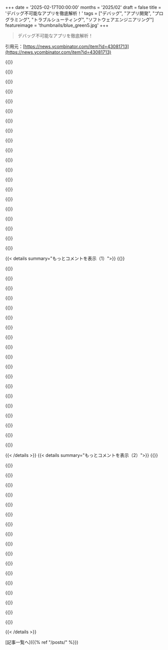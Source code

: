 +++
date = '2025-02-17T00:00:00'
months = '2025/02'
draft = false
title = 'デバッグ不可能なアプリを徹底解析！'
tags = ["デバッグ", "アプリ開発", "プログラミング", "トラブルシューティング", "ソフトウェアエンジニアリング"]
featureimage = 'thumbnails/blue_green5.jpg'
+++

> デバッグ不可能なアプリを徹底解析！

引用元：[https://news.ycombinator.com/item?id=43081713](https://news.ycombinator.com/item?id=43081713)

{{<matomeQuote body="Bryce Bostwickはデバッグやリバースエンジニアリングのすごくクールでインスパイアリングな仕事をしてるよ。YouTubeで見つけたんだけど、TikTokを猫動画だけ表示するように改造する動画に感動して、Instagramもメッセージ機能だけ残すように改造したいと思ってるんだ。特にWindhawk風のWindowsのモデリングにもっと関わりたい。BryceのiOSでのやり方を生配信で学べるのは最高だよ。" userName="amjoshuamichael" createdAt="2025-02-17T19:41:12" color="#785bff">}}

{{<matomeQuote body="Androidに関して同じようなことをしている人を知っている人いたら、もっと知りたいな。Revancedを使ったことがあるけど、始め方についての良いガイドがないんだ。" userName="xmprt" createdAt="2025-02-18T04:56:35" color="#ff5c5c">}}

{{<matomeQuote body="そんなYouTuberを探してるけど、始めるにはjadx-guiとapktoolを合わせるのがいいかも。apkを分解したりパッチを当てたり再構成したり、最後にuber-apk-signerで署名するのがメインだよ。古いアプリをいじるとき、mitmproxyでAPI呼び出しを見たりするのも楽しい。Fridaやxposedも役立つツールだよ。リバースエンジニアリングは初心者だけど、すごく興味深い！" userName="Oxodao" createdAt="2025-02-18T07:50:10" color="#ff5733">}}

{{<matomeQuote body="以前はAndroidのリバースエンジニアリングをけっこう行ってたよ。アプリを取得して分解・逆アセンブルして、必要な部分を見つけてsmaliをパッチして再コンパイルするのは簡単だった。apktoolやsmali/baksmaliを使ってた記憶がある。dex2jarも使って、Javaのデコンパイラで扱うjarを得たりしてた。多くのAndroidアプリは難読化してるけど、smaliにログを追加するなどできると思う。情報は古いかもだけど。" userName="jcul" createdAt="2025-02-18T11:06:23" color="#ff5733">}}

{{<matomeQuote body="“dex2jarみたいなものを使ってjarを得ることができた”というの、今なら<a href=”https://github.com/skylot/jadx”>jadx</a>がすごく便利。インタラクティブに変数やメソッド、クラスの名前を変更できるし、デコンパイルされたコードを読みやすくできる。ただ、デコンパイラには限界があるけどね。" userName="iggldiggl" createdAt="2025-02-19T16:28:08" color="#38d3d3">}}

{{<matomeQuote body="あなたが言ったことを試してみるつもり。でも、手順をメモしてくれると嬉しいな。友達と写真を投稿したりチャットしたりするのにリールに晒されるのが嫌なんだ。" userName="darkhorse222" createdAt="2025-02-18T08:48:09" color="">}}

{{<matomeQuote body="anti-debuggingやanti-anti-anti-debuggingのテクニックは、DOS/Windowsでは昔から普通だったね。ユーザーがアプリの挙動を制御できるかどうかは、プラットフォームがどれだけユーザーフレンドリーかに反比例する気がする。PT_DENY_ATTACHはそのために作られたように見えるけど、Windowsはそういう機能がないから、自分にアタッチさせるトリックが使われることが多いんだ。" userName="userbinator" createdAt="2025-02-17T22:03:48" color="">}}

{{<matomeQuote body="＞PT_DENY_ATTACHはその目的のためにAppleが発明したものだよ。昔のiTunesのDRM戦略の一環なんだよね。" userName="sjtgraham" createdAt="2025-02-17T23:41:21" color="#38d3d3">}}

{{<matomeQuote body="AppleのApp Storeが直接のsyscallをするアプリを拒否しないのに驚きだよ。Appleのプラットフォームではsyscallは安定したABIじゃないから、全てをlibSystem経由にしないといけないんだ。ここで著者が'mov w16, #26'を探した理由が気になる。" userName="lilyball" createdAt="2025-02-18T03:42:22" color="#ff33a1">}}

{{<matomeQuote body="‘svc 0x80’は任意のsyscallを実行する命令で、どのsyscallが実行されるかはx16レジスタに基づいてるんだ。おそらく、アプリが無関係なsyscallを大量に行っているから、それを監視するのは役に立たなかったんじゃないか。そういうことを動画で言ってたね。" userName="MintPaw" createdAt="2025-02-18T05:08:46" color="">}}

{{<matomeQuote body="このアプリは直接的にsyscallをしないのが大事で、syscallはlibSystemを介して行われるから、svc命令はバイナリ内には含まれないはずだよ。" userName="lilyball" createdAt="2025-02-18T18:45:50" color="#785bff">}}

{{<matomeQuote body="コンパイラはsyscallラッパーをインライン化することがあるから、静的にチェックするのは簡単じゃないんだ。SVC命令を検索しても大量の結果が出るよね。X16に移動される正確なsyscall IDを探せばすぐに見つかるんじゃない？" userName="kmfpl" createdAt="2025-02-18T16:12:32" color="">}}

{{<matomeQuote body="Appleプラットフォームのsyscallへの安定したインターフェースはlibSystemで、これはダイナミックライブラリなんだ。コンパイラは安定したABIを作るためにAppleプラットフォームではsyscallをインライン化できないし、リンク時にlibSystem自体も見えないんだ。" userName="lilyball" createdAt="2025-02-18T18:48:43" color="#ff5733">}}

{{<matomeQuote body="安定しないABIをインライン化するのはどうやって安全にできるの？" userName="eddd-ddde" createdAt="2025-02-18T17:42:18" color="">}}

{{<matomeQuote body="こんにちは！著者だよ、質問があれば答えるよ！xmprtさん、シェアありがとう！" userName="brycebostwick" createdAt="2025-02-17T21:13:34" color="">}}

{{<matomeQuote body="あなたのYoutube動画見たけど面白かった！でも、文章版も提供してくれて感謝してるよ、すごくいいね！" userName="StefanBatory" createdAt="2025-02-17T21:55:30" color="">}}

{{<matomeQuote body="とても面白い記事だった！低レベルの逆アセンブルを理解するには、こういう読み物がずっと欲しかった。著者に質問：GuardSquareって有名な商用ツールは、こういう簡単な逆アセンブルを防ぐ何か新しいものを持ってると思う？TopWidgetsは何かしらの保護があったの？それともローカルの努力だった？" userName="gloosx" createdAt="2025-02-18T07:30:11" color="#45d325">}}

{{<matomeQuote body="（これらのコメントはあまりにも優しすぎるね。みんなありがとう！）" userName="brycebostwick" createdAt="2025-02-17T21:18:34" color="">}}

{{<matomeQuote body="あなたの動画はすごく面白いと思う！もっと多くの人がチェックしてないのが驚きだよ。私はAndroidを使ってるから動画の内容は直接は関係ないけど、iOSの低レベルデバッグを学ぶのはすごく価値があるよ。" userName="xmprt" createdAt="2025-02-18T04:59:17" color="">}}

{{<matomeQuote body="iOSってシステムコールのエントリーをフックして戻り値を変更したり、SVCがどこで呼ばれたかを検出するためのPTRACE_SYSCALLみたいなものがあるの？" userName="barco" createdAt="2025-02-17T22:28:42" color="#ff33a1">}}

{{< details summary="もっとコメントを表示（1）">}}
{{<matomeQuote body="いや、Fridaを使うといいよ(インラインシステムコールをハンドラーへのJMPに置き換える)。でも、アプリがランタイム中に自分の整合性を検証するって場合、すぐに複雑になるから、ハードウェアブレークポイントが役立つ。でも、開発者がアプリ全体にインライン化しちゃうと、すぐにハードウェアブレークポイントが足りなくなるね。" userName="sjtgraham" createdAt="2025-02-17T23:51:44" color="#38d3d3">}}

{{<matomeQuote body="AppleはiPhone4のページクロスコア故障からずいぶん進化したね。" userName="bobmcnamara" createdAt="2025-02-17T22:44:43" color="">}}

{{<matomeQuote body="古いスマホ使って脱獄してるの？それとも新しい脱獄方法ある？" userName="smw" createdAt="2025-02-17T22:08:45" color="">}}

{{<matomeQuote body="俺は主に古いスマホを使って16.6のまま。iOS 17/18は難しいよ。でも7世代のiPadなら脱獄できる(技術的にはiPadOSだけど)。iPadも持ってるけど、iPhoneの方が持ち運びしやすいから好き！あと、あのデバイスがiPadOS 19をサポートしないって噂も見たから、もしそれが本当ならどうするか不明だな。Corelliumにお金払うことになるかも。" userName="brycebostwick" createdAt="2025-02-17T22:13:07" color="#45d325">}}

{{<matomeQuote body="テキストに自動再生のGIFが混ざっててページを閉じた。" userName="cwillu" createdAt="2025-02-17T22:00:04" color="">}}

{{<matomeQuote body="俺はデフォルトで好きだけど、他の人はそうじゃないかもね。場合によっては’prefers-reduced-motion’が有効ならデフォルトで再生を止めるのもありかな。でも、ここにいる他の人たちもその設定を有効にしてるのか気になるな。css専門家じゃないけど、iOSの’UIAccessibility.isReduceMotionEnabled’と同じようなのがウェブにあるか確認してて、いいよね。" userName="brycebostwick" createdAt="2025-02-17T22:09:09" color="">}}

{{<matomeQuote body="その設定は俺のOSにはないし、意味もなくユーザー体験を悪化させるような設定は支持できないね。あなたのサイトだし、自分がやりたいようにすればいいけど、俺のブラウザでは不快なタブは厳しく閉じるから。" userName="cwillu" createdAt="2025-02-17T22:23:29" color="">}}

{{<matomeQuote body="君も大きな棒を抜いたの？" userName="kmfpl" createdAt="2025-02-18T16:08:02" color="">}}

{{<matomeQuote body="読んでる時に動きがめちゃ気 distractingする障害だってこと？" userName="cwillu" createdAt="2025-02-19T00:07:25" color="">}}

{{<matomeQuote body="自動再生を無効にして。" userName="ThePowerOfFuet" createdAt="2025-02-22T17:21:04" color="">}}

{{<matomeQuote body="動画は最高に良かった！テンポも良くて必要な知識があればサクサク理解できるし、デモもオシャレで流れを壊さないんだよね。" userName="jer0me" createdAt="2025-02-17T19:49:03" color="#ff33a1">}}

{{<matomeQuote body="興味深い内容だね。アプリが不当に過敏だったのか、それとも最初からマルウェアとして疑われてたのか気になるところ。こんなに手間かける理由があるのかな。" userName="bluelightning2k" createdAt="2025-02-17T20:30:43" color="#38d3d3">}}

{{<matomeQuote body="ただの過敏すぎるアプリっぽいね。特にウィジェットを保護しようとしてるっぽいけど、情報はもう漏れちゃってるし。バイナリにも面白いものがあって、ある時はWindowsの.isoをダウンロードするコードが見えたことがあったのはびっくり！それはネット速度テストウィジェット用だったんだけど。" userName="brycebostwick" createdAt="2025-02-17T21:17:59" color="#785bff">}}

{{<matomeQuote body="もしApp Storeを運営してたら、他のアプリも調査する理由になるくらいの証拠だと思うし、すべてのアプリ提出に無限ループ検出を追加するかもしれないな。" userName="beefnugs" createdAt="2025-02-17T22:54:46" color="">}}

{{<matomeQuote body="無限ループは色々なアルゴリズムやパターンで使われるからなぁ。無限かどうかなんて、停止問題のせいで分からないし。" userName="MintPaw" createdAt="2025-02-18T05:25:17" color="">}}

{{<matomeQuote body="BillGates.iso: 自分の目的は？<br>CoolWidgets.app: あなたの役割はネットワーク速度をテストすることだ。<br>BillGates.iso: なんてこった。" userName="schmidtleonard" createdAt="2025-02-17T21:34:14" color="">}}

{{<matomeQuote body="著作権侵害を証明しようとしている可能性もあるね。アプリがロゴとかを変えられて再コンパイルされたら、そうなるかも。" userName="bluelightning2k" createdAt="2025-02-17T20:31:47" color="">}}

{{<matomeQuote body="＞”PT_DENY_ATTACHをバイパスするのは難しい”<br>もっとハードなモードもあるよ。macOSでやったことあるけど、カーネルをパッチあててPT_DENY_ATTACHを無効にするのも簡単だった。ただ、iOSだともっと手間がかかりそうだね。XNUはオープンソースだけど、パッチ当てるのは再コンパイルより16進エディタの方が楽だった。" userName="Retr0id" createdAt="2025-02-18T14:38:17" color="#ff5c5c">}}

{{<matomeQuote body="カーネルタスクポートを使ってproc構造体のビットを反転させることもできるし、署名なしのコードページやRWXを許可してJIT化を有効にすることもできるよ。" userName="sjtgraham" createdAt="2025-02-19T01:36:48" color="#45d325">}}

{{<matomeQuote body="＞”脱獄してるときにそれを実行すると、電話全体がクラッシュするよ”<br>アプリをマルウェアとして報告するの？電話がクラッシュするのは明らかにマルウェアの挙動だけど、他にも隠したい悪意のある行動があるのかな。こういうのを防ぐのがAppleのウォールドガーデンの目的じゃなかったの？" userName="jillyboel" createdAt="2025-02-18T14:23:43" color="#ff5733">}}


{{< /details >}}
{{< details summary="もっとコメントを表示（2）">}}
{{<matomeQuote body="’Jailbreak’がある場合は、壁の内側にいないってことだね。Appleは、jailbrokenのiPhoneがクラッシュするアプリには問題ないと思うよ。" userName="loumf" createdAt="2025-02-19T00:20:44" color="">}}

{{<matomeQuote body="この記事にも書いてあるけど、クラッシュは普通のiPhoneでも再起動させるからね。このマルウェア開発者は、そういう状態にはトリガーを起こさなかっただけだよ。まあ、それとは別の話さ。電話がjailbrokenだからって、Appleのストア全体のことを語るわけじゃないし、明らかにマルウェアが配布されているのを許可している。" userName="jillyboel" createdAt="2025-02-19T12:53:05" color="#ff5733">}}

{{<matomeQuote body="’com.apple.tw.twrr’って通知についてめっちゃ興味ある。なんで’com.apple’で始まってるん？ここで話題になってるアプリ（Top Widgetsみたい）ってAppleのアプリじゃないじゃん。" userName="lilyball" createdAt="2025-02-18T03:39:06" color="#785bff">}}

{{<matomeQuote body="通知名は適当な文字列だよ。衝突を避けるために、こういう完全修飾名を使うのが普通なんだ。開発者がこういうプレフィックスを選んだだけだと思う。" userName="Bogdanp" createdAt="2025-02-18T05:53:47" color="">}}

{{<matomeQuote body="逆DNS表記の本来の目的は、衝突しない名前空間を持つことなんだよ。他の誰かの名前空間を使うのは、将来的にトラブルを招くことになりかねない。多分、誰かが通知をチェックする時にAppleって見て無視するようにするための仕込みだと思う。" userName="pilif" createdAt="2025-02-18T15:02:35" color="">}}

{{<matomeQuote body="ツールは違うけど、これって80年代のApple IIのコピー防止をブートトレーシングで突破してたのと似てるね。変わらないことはあるんだ。" userName="apricot" createdAt="2025-02-18T00:36:55" color="">}}

{{<matomeQuote body="ウェブサイトのJavaScriptコードを逆アセンブルしてる人について知ってる？" userName="zlagen" createdAt="2025-02-17T20:49:49" color="">}}

{{<matomeQuote body="この著者が最近出したこれ見た？<br>https://youtu.be/F5m2JxplnXk" userName="masto" createdAt="2025-02-17T20:59:16" color="">}}

{{<matomeQuote body="すごいね！" userName="zlagen" createdAt="2025-02-17T21:00:30" color="">}}

{{<matomeQuote body="僕のいくつかの書き込みも、こんなことをやる方法を語ってるよ：<br>appleid<br>https://zemnmez.medium.com/how-to-hack-apple-id-f3cc9b483a41<br><br>steam<br>https://hackerone.com/reports/409850" userName="zemnmez" createdAt="2025-02-17T20:54:14" color="#ff5733">}}

{{<matomeQuote body="Appleが特定の条件下でわざと電話をクラッシュさせるアプリを許可したのは不思議だよね。" userName="cynicalsecurity" createdAt="2025-02-17T20:06:10" color="">}}

{{<matomeQuote body="多分、レビュー中はクラッシュしなかったんじゃないか。App Storeのレビューは人間がアプリの一般的なフローをタップして特定のことを探してるだけだし。ソースコードは提供しないし、バイナリをしっかり見ないから、プライベートAPIを使ったり、レビュアーから隠したりするのは難しくないよ。例えば、制裁でApp Storeから追い出されたロシアの銀行は、ロシア国内で異なるアプリを表示する“トロイの木馬アプリ”を使ったことがあるし。" userName="jer0me" createdAt="2025-02-17T20:23:08" color="#ff5733">}}

{{<matomeQuote body="特定の条件ってのは、iOSの脆弱性を利用してサードパーティのコードで電話のOSを改造する必要があるってこと。Appleはそれを見逃したと思う。" userName="Hamuko" createdAt="2025-02-17T20:29:22" color="">}}

{{<matomeQuote body="アプリのレビューは平均で１分もかからないんだ。レビューアーがサインインして、適当にタップするだけで終わっちゃう。" userName="cyberax" createdAt="2025-02-17T22:46:35" color="">}}

{{<matomeQuote body="Appleはそんな条件はテストしてないと思う、あまり一般的じゃないし。" userName="duxup" createdAt="2025-02-17T21:17:24" color="">}}

{{<matomeQuote body="最近、著者のYouTubeコンテンツを楽しんでるんだ。ただし、リバースエンジニアリングの経験はあまりないんだけど。" userName="GrumpyCat42" createdAt="2025-02-17T20:56:51" color="">}}

{{<matomeQuote body="脱獄したiPhoneでカスタムkextを実行できるの？もっとクールなのはカーネル自体を修正することだよ。" userName="krackers" createdAt="2025-02-18T05:21:16" color="">}}

{{<matomeQuote body="＞“脱獄した状態で実行すると、電話全体がクラッシュする！”デバイス所有者に対する厳しい反ハッキング法は、企業のマルウェア製造者には適用されないのは不公平だな。" userName="soraminazuki" createdAt="2025-02-18T00:44:35" color="#ff5733">}}


{{< /details >}}


[記事一覧へ]({{% ref "/posts/" %}})
